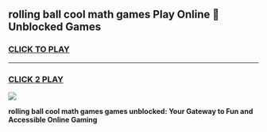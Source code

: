 
## rolling ball cool math games Play Online 👋 Unblocked Games
<h3>
<a href="https://news.freeplayer.one?title=rolling_ball_cool_math_games&ref=17CMG">CLICK TO PLAY</a></h3>
<hr>

<h3>
<a href="https://news.freeplayer.one?title=rolling_ball_cool_math_games&ref=17CMG">CLICK 2 PLAY</a>
  
</h3>

<a href="https://news.freeplayer.one?title=rolling_ball_cool_math_games&ref=17CMG/"><img src="https://clearcache.store/games.png"></a>


**rolling ball cool math games games unblocked: Your Gateway to Fun and Accessible Online Gaming**

